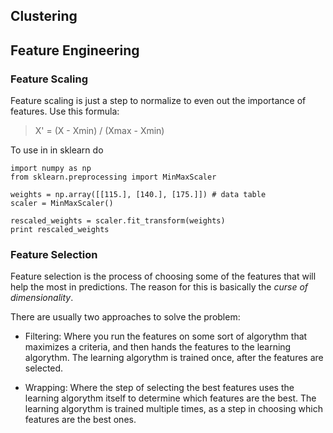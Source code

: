 ## Clustering

## Feature Engineering

### Feature Scaling

Feature scaling is just a step to normalize  to even out the importance of features. Use this formula:

> X' = (X - Xmin) / (Xmax - Xmin)

To use in in sklearn do

    import numpy as np
    from sklearn.preprocessing import MinMaxScaler

    weights = np.array([[115.], [140.], [175.]]) # data table
    scaler = MinMaxScaler()

    rescaled_weights = scaler.fit_transform(weights)
    print rescaled_weights

### Feature Selection

Feature selection is the process of choosing some of the features that will help the most in predictions. The reason for this is basically the *curse of dimensionality*.

There are usually two approaches to solve the problem:

- Filtering: Where you run the features on some sort of algorythm that maximizes a criteria, and then hands the features to the learning algorythm. The learning algorythm is trained once, after the features are selected.

- Wrapping:  Where the step of selecting the best features uses the learning algorythm itself to determine which features are the best. The learning algorythm is trained multiple times, as a step in choosing which features are the best ones.